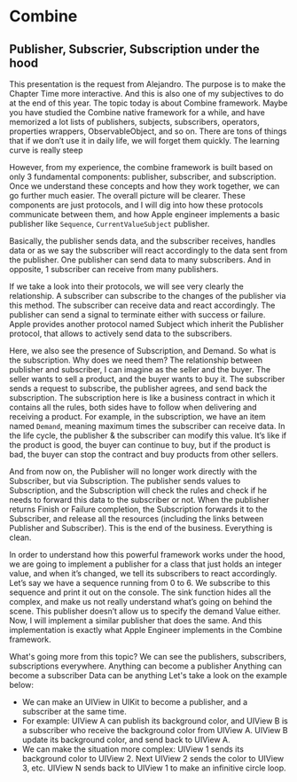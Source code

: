 # Combine

## Publisher, Subscrier, Subscription under the hood

This presentation is the request from Alejandro. The purpose is to make the Chapter Time more interactive. And this is also one of my subjectives to do at the end of this year.
The topic today is about Combine framework. Maybe you have studied the Combine native framework for a while, and have memorized a lot lists of publishers, subjects, subscribers, operators, properties wrappers, ObservableObject, and so on. There are tons of things that if we don’t use it in daily life, we will forget them quickly. The learning curve is really steep

However, from my experience, the combine framework is built based on only 3 fundamental components: publisher, subscriber, and subscription. Once we understand these concepts and how they work together, we can go further much easier. The overall picture will be clearer. These components are just protocols, and I will dig into how these protocols communicate between them, and how Apple engineer implements a basic publisher like `Sequence`, `CurrentValueSubject` publisher.

Basically, the publisher sends data, and the subscriber receives, handles data or as we say the subscriber will react accordingly to the data sent from the publisher.
One publisher can send data to many subscribers. And in opposite, 1 subscriber can receive from many publishers.

If we take a look into their protocols, we will see very clearly the relationship.
A subscriber can subscribe to the changes of the publisher via this method.
The subscriber can receive data and react accordingly. The publisher can send a signal to terminate either with success or failure.
Apple provides another protocol named Subject which inherit the Publisher protocol, that allows to actively send data to the subscribers.

Here, we also see the presence of Subscription, and Demand. So what is the subscription. Why does we need them?
The relationship between publisher and subscriber, I can imagine as the seller and the buyer. The seller wants to sell a product, and the buyer wants to buy it.
The subscriber sends a request to subscribe, the publisher agrees, and send back the subscription. The subscription here is like a business contract in which it contains all the rules, both sides have to follow when delivering and receiving a product. For example, in the subscription, we have an item named `Demand`, meaning maximum times the subscriber can receive data. In the life cycle, the publisher & the subscriber can modify this value. It’s like if the product is good, the buyer can continue to buy, but if the product is bad, the buyer can stop the contract and buy products from other sellers. 

And from now on, the Publisher will no longer work directly with the Subscriber, but via Subscription.
The publisher sends values to Subscription, and the Subscription will check the rules and check if he needs to forward this data to the subscriber or not.
When the publisher returns Finish or Failure completion, the Subscription forwards it to the Subscriber, and release all the resources (including the links between Publisher and Subscriber). This is the end of the business. Everything is clean.

In order to understand how this powerful framework works under the hood, we are going to implement a publisher for a class that just holds an integer value, and when it’s changed, we tell its subscribers to react accordingly.
Let’s say we have a sequence running from 0 to 6. We subscribe to this sequence and print it out on the console. The sink function hides all the complex, and make us not really understand what’s going on behind the scene. This publisher doesn’t allow us to specify the demand Value either.
Now, I will implement a similar publisher that does the same. And this implementation is exactly what Apple Engineer implements in the Combine framework.

What's going more from this topic?
We can see the publishers, subscribers, subscriptions everywhere.
Anything can become a publisher
Anything can become a subscriber
Data can be anything
Let's take a look on the example below:

- We can make an UIView in UIKit to become a publisher, and a subscriber at the same time.
- For example: UIView A can publish its background color, and UIView B is a subscriber who receive the background color from UIView A. UIView B update its background color, and send back to UIView A.
- We can make the situation more complex: UIView 1 sends its background color to UIView 2. Next UIView 2 sends the color to UIView 3, etc. UIView N sends back to UIView 1 to make an infinitive circle loop.


